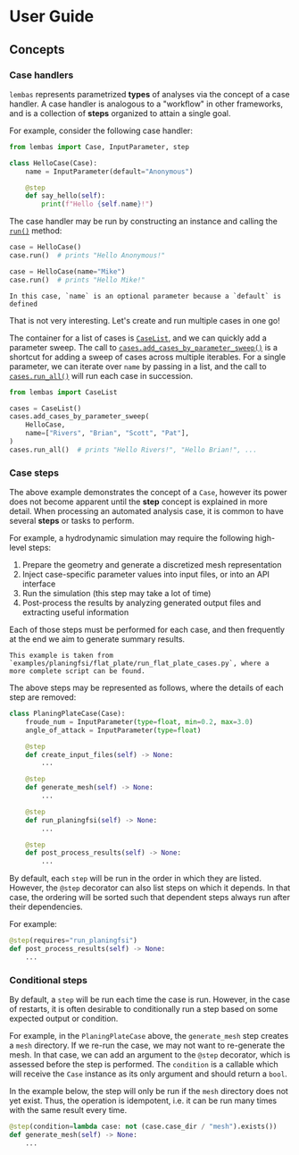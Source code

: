 # User Guide

## Concepts

### Case handlers

`lembas` represents parametrized **types** of analyses via the concept of a case handler.
A case handler is analogous to a "workflow" in other frameworks, and is a collection of **steps**
organized to attain a single goal.

For example, consider the following case handler:

```python
from lembas import Case, InputParameter, step

class HelloCase(Case):
    name = InputParameter(default="Anonymous")

    @step
    def say_hello(self):
        print(f"Hello {self.name}!")
```

The case handler may be run by constructing an instance and calling the
[`run()`](lembas.core.Case.run) method:

```python
case = HelloCase()
case.run()  # prints "Hello Anonymous!"

case = HelloCase(name="Mike")
case.run()  # prints "Hello Mike!"
```

```{note}
In this case, `name` is an optional parameter because a `default` is defined
```

That is not very interesting.
Let's create and run multiple cases in one go!

The container for a list of cases is [`CaseList`](lembas.CaseList), and we can quickly add a
parameter sweep.
The call to [`cases.add_cases_by_parameter_sweep()`](lembas.CaseList.add_cases_by_parameter_sweep)
is a shortcut for adding a sweep of cases across multiple iterables.
For a single parameter, we can iterate over `name` by passing in a list, and the call to
[`cases.run_all()`](lembas.CaseList.run_all) will run each case in succession.

```python
from lembas import CaseList

cases = CaseList()
cases.add_cases_by_parameter_sweep(
    HelloCase,
    name=["Rivers", "Brian", "Scott", "Pat"],
)
cases.run_all()  # prints "Hello Rivers!", "Hello Brian!", ...
```

### Case steps

The above example demonstrates the concept of a `Case`, however its power does not become
apparent until the **step** concept is explained in more detail.
When processing an automated analysis case, it is common to have several **steps** or tasks to
perform.

For example, a hydrodynamic simulation may require the following high-level steps:

1. Prepare the geometry and generate a discretized mesh representation
2. Inject case-specific parameter values into input files, or into an API interface
3. Run the simulation (this step may take a lot of time)
4. Post-process the results by analyzing generated output files and extracting useful information

Each of those steps must be performed for each case, and then frequently at the end we aim to
generate summary results.

```{note}
This example is taken from `examples/planingfsi/flat_plate/run_flat_plate_cases.py`, where a
more complete script can be found.
```

The above steps may be represented as follows, where the details of each step are removed:

```python
class PlaningPlateCase(Case):
    froude_num = InputParameter(type=float, min=0.2, max=3.0)
    angle_of_attack = InputParameter(type=float)

    @step
    def create_input_files(self) -> None:
        ...

    @step
    def generate_mesh(self) -> None:
        ...

    @step
    def run_planingfsi(self) -> None:
        ...

    @step
    def post_process_results(self) -> None:
        ...
```

By default, each `step` will be run in the order in which they are listed.
However, the `@step` decorator can also list steps on which it depends.
In that case, the ordering will be sorted such that dependent steps always run after their
dependencies.

For example:

```python
@step(requires="run_planingfsi")
def post_process_results(self) -> None:
    ...
```

### Conditional steps

By default, a `step` will be run each time the case is run.
However, in the case of restarts, it is often desirable to conditionally run a step based on
some expected output or condition.

For example, in the `PlaningPlateCase` above, the `generate_mesh` step creates a `mesh` directory.
If we re-run the case, we may not want to re-generate the mesh.
In that case, we can add an argument to the `@step` decorator, which is assessed before the step
is performed.
The `condition` is a callable which will receive the `Case` instance as its only argument and
should return a `bool`.

In the example below, the step will only be run if the `mesh` directory does not yet exist.
Thus, the operation is idempotent, i.e. it can be run many times with the same result every time.

```python
@step(condition=lambda case: not (case.case_dir / "mesh").exists())
def generate_mesh(self) -> None:
    ...
```
